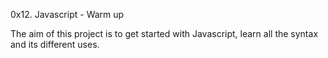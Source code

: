 0x12. Javascript - Warm up

The aim of this project is to get started with Javascript, learn all the syntax and its different uses.
